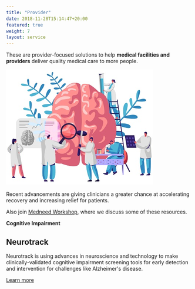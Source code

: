 ```yaml
---
title: "Provider"
date: 2018-11-28T15:14:47+20:00 
featured: true
weight: 7
layout: service
---
```


These are provider-focused solutions to help **medical facilities and providers** deliver quality medical care to more people. 

![Research Tools](/images/illustrations/providers.jpg)


Recent advancements are giving clinicians a greater chance at accelerating recovery and increasing relief for patients. 



Also join <a href="https://workshop.medneed.com" target="_blank">Medneed Workshop</a>, where we discuss some of these resources.


**Cognitive Impairment**

## Neurotrack
Neurotrack is using advances in neuroscience and technology to make clinically-validated cognitive impairment screening tools for early detection and intervention for challenges like Alzheimer's disease.

<a href="https://neurotrack.com/products" target="_blank"> Learn more </a>

<br>




